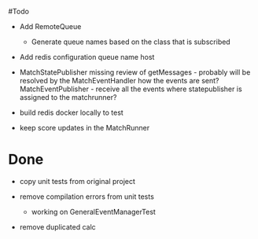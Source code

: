 #Todo

* Add RemoteQueue
    * Generate queue names based on the class that is 
    subscribed

* Add redis configuration
    queue name
    host

* MatchStatePublisher
    missing review of getMessages - probably will be resolved by the MatchEventHandler
    how the events are sent?
        MatchEventPublisher - receive all the events
    where statepublisher is assigned to the matchrunner?


* build redis docker locally to test
* keep score updates in the MatchRunner

# Done 
* copy unit tests from original project
* remove compilation errors from unit tests
    * working on GeneralEventManagerTest
    
* remove duplicated calc

